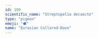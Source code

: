 ```yaml
---
id: 109
scientific_name: "Streptopelia decaocto"
type: "pigeon"
emoji: "🕊️"
name: "Eurasian Collared-Dove"
---
```

